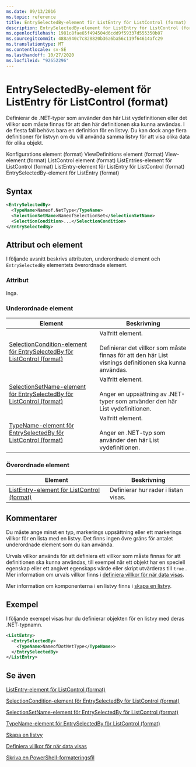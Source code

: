```yaml
---
ms.date: 09/13/2016
ms.topic: reference
title: EntrySelectedBy-element för ListEntry för ListControl (format)
description: EntrySelectedBy-element för ListEntry för ListControl (format)
ms.openlocfilehash: 1981c8fae65f494504d6cdd9f59337d555350b07
ms.sourcegitcommit: 488a940c7c828820b36a6ba56c119f64614afc29
ms.translationtype: MT
ms.contentlocale: sv-SE
ms.lasthandoff: 10/27/2020
ms.locfileid: "92652296"
---
```

# <a name="entryselectedby-element-for-listentry-for-listcontrol-format"></a>EntrySelectedBy-element för ListEntry för ListControl (format)

Definierar de .NET-typer som använder den här List vydefinitionen eller det villkor som måste finnas för att den här definitionen ska kunna användas. I de flesta fall behövs bara en definition för en listvy. Du kan dock ange flera definitioner för listvyn om du vill använda samma listvy för att visa olika data för olika objekt.

Konfigurations element (format) ViewDefinitions element (format) View-element (format) ListControl element (format) ListEntries-element för ListControl (format) ListEntry-element för ListEntry för ListControl (format) EntrySelectedBy-element för ListEntry (format)

## <a name="syntax"></a>Syntax

```xml
<EntrySelectedBy>
  <TypeName>Nameof.NetType</TypeName>
  <SelectionSetName>NameofSelectionSet</SelectionSetName>
  <SelectionCondition>...</SelectionCondition>
</EntrySelectedBy>
```

## <a name="attributes-and-elements"></a>Attribut och element

I följande avsnitt beskrivs attributen, underordnade element och `EntrySelectedBy` elementets överordnade element.

### <a name="attributes"></a>Attribut

Inga.

### <a name="child-elements"></a>Underordnade element

|Element|Beskrivning|
|-------------|-----------------|
|[SelectionCondition-element för EntrySelectedBy för ListControl (format)](./selectioncondition-element-for-entryselectedby-for-listcontrol-format.md)|Valfritt element.<br /><br /> Definierar det villkor som måste finnas för att den här List visnings definitionen ska kunna användas.|
|[SelectionSetName-element för EntrySelectedBy för ListControl (format)](./selectionsetname-element-for-entryselectedby-for-listcontrol-format.md)|Valfritt element.<br /><br /> Anger en uppsättning av .NET-typer som använder den här List vydefinitionen.|
|[TypeName-element för EntrySelectedBy för ListControl (format)](./typename-element-for-entryselectedby-for-listcontrol-format.md)|Valfritt element.<br /><br /> Anger en .NET-typ som använder den här List vydefinitionen.|

### <a name="parent-elements"></a>Överordnade element

|Element|Beskrivning|
|-------------|-----------------|
|[ListEntry-element för ListControl (format)](./listentry-element-for-listcontrol-format.md)|Definierar hur rader i listan visas.|

## <a name="remarks"></a>Kommentarer

Du måste ange minst en typ, markerings uppsättning eller ett markerings villkor för en lista med en listvy. Det finns ingen övre gräns för antalet underordnade element som du kan använda.

Urvals villkor används för att definiera ett villkor som måste finnas för att definitionen ska kunna användas, till exempel när ett objekt har en speciell egenskap eller ett angivet egenskaps värde eller skript utvärderas till `true` . Mer information om urvals villkor finns i [definiera villkor för när data visas](./defining-conditions-for-displaying-data.md).

Mer information om komponenterna i en listvy finns i [skapa en listvy](./creating-a-list-view.md).

## <a name="example"></a>Exempel

I följande exempel visas hur du definierar objekten för en listvy med deras .NET-typnamn.

```xml
<ListEntry>
  <EntrySelectedBy>
    <TypeName>NameofDotNetType</TypeName>>
  </EntrySelectedBy>
</ListEntry>
```

## <a name="see-also"></a>Se även

[ListEntry-element för ListControl (format)](./listentry-element-for-listcontrol-format.md)

[SelectionCondition-element för EntrySelectedBy för ListControl (format)](./selectioncondition-element-for-entryselectedby-for-listcontrol-format.md)

[SelectionSetName-element för EntrySelectedBy för ListControl (format)](./selectionsetname-element-for-entryselectedby-for-listcontrol-format.md)

[TypeName-element för EntrySelectedBy för ListControl (format)](./typename-element-for-entryselectedby-for-listcontrol-format.md)

[Skapa en listvy](./creating-a-list-view.md)

[Definiera villkor för när data visas](./defining-conditions-for-displaying-data.md)

[Skriva en PowerShell-formateringsfil](./writing-a-powershell-formatting-file.md)
